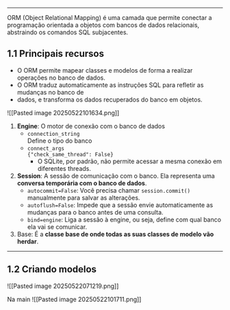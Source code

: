 
---
ORM (Object Relational Mapping) é uma camada que permite conectar a programação orientada a objetos com bancos de dados relacionais, abstraindo os comandos SQL subjacentes.
## **1.1 Principais recursos**
- O ORM permite mapear classes e modelos de forma a realizar operações no banco de dados. 
- O ORM traduz automaticamente as instruções SQL para refletir as mudanças no banco de 
- dados, e transforma os dados recuperados do banco em objetos.

![[Pasted image 20250522101634.png]]
1. **Engine**: O motor de conexão com o banco de dados
	- `connection_string`  
	    Define o tipo do banco
	- `connect_args`  
	    `{"check_same_thread": False}`
	    - O SQLite, por padrão, não permite acessar a mesma conexão em diferentes threads.
2. **Session**: A sessão de comunicação com o banco. Ela representa uma **conversa temporária com o banco de dados**.
	- `autocommit=False`: Você precisa chamar `session.commit()` manualmente para salvar as alterações.
	- `autoflush=False`: Impede que a sessão envie automaticamente as mudanças para o banco antes de uma consulta.
	- `bind=engine`: Liga a sessão à engine, ou seja, define com qual banco ela vai se comunicar.
3. Base: É a **classe base de onde todas as suas classes de modelo vão herdar**.

---
## **1.2 Criando modelos**
![[Pasted image 20250522071219.png]]

Na main 
![[Pasted image 20250522101711.png]]